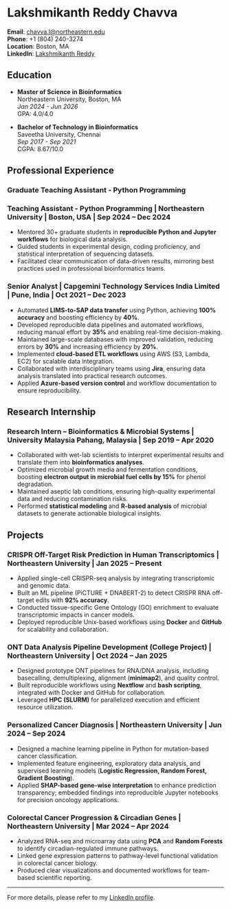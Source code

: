# Lakshmikanth Reddy Chavva

**Email**: chavva.l@northeastern.edu  
**Phone**: +1 (804) 240-3274  
**Location**: Boston, MA  
**LinkedIn**: [Lakshmikanth Reddy](http://www.linkedin.com/in/lakshmikanth-reddy-5125b11b2)  

## Education

- **Master of Science in Bioinformatics**  
  Northeastern University, Boston, MA  
  _Jan 2024 - Jun 2026_  
  GPA: 4.0/4.0  

- **Bachelor of Technology in Bioinformatics**  
  Saveetha University, Chennai  
  _Sep 2017 - Sep 2021_  
  CGPA: 8.67/10.0  

## Professional Experience

### Graduate Teaching Assistant - Python Programming  

### Teaching Assistant - Python Programming | Northeastern University | Boston, USA | Sep 2024 – Dec 2024
- Mentored 30+ graduate students in **reproducible Python and Jupyter workflows** for biological data analysis.  
- Guided students in experimental design, coding proficiency, and statistical interpretation of sequencing datasets.  
- Facilitated clear communication of data-driven results, mirroring best practices used in professional bioinformatics teams.  

### Senior Analyst | Capgemini Technology Services India Limited | Pune, India | Oct 2021 – Dec 2023
- Automated **LIMS-to-SAP data transfer** using Python, achieving **100% accuracy** and boosting efficiency by **40%**.  
- Developed reproducible data pipelines and automated workflows, reducing manual effort by **35%** and enabling real-time decision-making.  
- Maintained large-scale databases with improved validation, reducing errors by **30%** and increasing efficiency by **20%**.  
- Implemented **cloud-based ETL workflows** using AWS (S3, Lambda, EC2) for scalable data integration.  
- Collaborated with interdisciplinary teams using **Jira**, ensuring data analysis translated into practical research outcomes.  
- Applied **Azure-based version control** and workflow documentation to ensure reproducibility.

## Research Internship

### Research Intern – Bioinformatics & Microbial Systems | University Malaysia Pahang, Malaysia | Sep 2019 – Apr 2020
- Collaborated with wet-lab scientists to interpret experimental results and translate them into **bioinformatics analyses**.  
- Optimized microbial growth media and fermentation conditions, boosting **electron output in microbial fuel cells by 15%** for phenol degradation.  
- Maintained aseptic lab conditions, ensuring high-quality experimental data and reducing contamination risks.  
- Performed **statistical modeling** and **R-based analysis** of microbial datasets to generate actionable biological insights.  

## Projects

### CRISPR Off-Target Risk Prediction in Human Transcriptomics | Northeastern University | Jan 2025 – Present
- Applied single-cell CRISPR-seq analysis by integrating transcriptomic and genomic data.  
- Built an ML pipeline (PiCTURE + DNABERT-2) to detect CRISPR RNA off-target edits with **92% accuracy**.  
- Conducted tissue-specific Gene Ontology (GO) enrichment to evaluate transcriptomic impacts in cancer models.  
- Deployed reproducible Unix-based workflows using **Docker** and **GitHub** for scalability and collaboration.  

### ONT Data Analysis Pipeline Development (College Project) | Northeastern University | Oct 2024 – Jan 2025
- Designed prototype ONT pipelines for RNA/DNA analysis, including basecalling, demultiplexing, alignment (**minimap2**), and quality control.  
- Built reproducible workflows using **Nextflow** and **bash scripting**, integrated with Docker and GitHub for collaboration.  
- Leveraged **HPC (SLURM)** for parallelized execution and efficient resource utilization.  

### Personalized Cancer Diagnosis | Northeastern University | Jun 2024 – Sep 2024
- Designed a machine learning pipeline in Python for mutation-based cancer classification.  
- Implemented feature engineering, exploratory data analysis, and supervised learning models (**Logistic Regression, Random Forest, Gradient Boosting**).  
- Applied **SHAP-based gene-wise interpretation** to enhance prediction transparency; embedded findings into reproducible Jupyter notebooks for precision oncology applications.  

### Colorectal Cancer Progression & Circadian Genes | Northeastern University | Mar 2024 – Apr 2024
- Analyzed RNA-seq and microarray data using **PCA** and **Random Forests** to identify circadian-regulated immune pathways.  
- Linked gene expression patterns to pathway-level functional validation in colorectal cancer biology.  
- Produced clear visualizations and documented workflows for team-based scientific reporting.  

---

For more details, please refer to my [LinkedIn profile](http://www.linkedin.com/in/lakshmikanth-reddy-5125b11b2).
